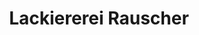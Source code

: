 ---
title: "Lackiererei Rauscher"
url: /grafing-b-muenchen/lackiererei-rauscher/
shop: Autowerkstatt
---